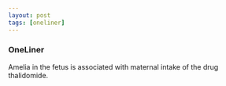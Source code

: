 ```yaml
---
layout: post
tags: [oneliner]
---
```



### OneLiner

Amelia in the fetus is associated with maternal intake of the drug thalidomide.
